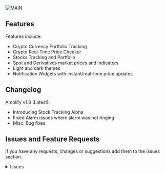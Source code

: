 ![MAIN](https://i.imgur.com/GORKzhA.png)

## Features

Features include:
* Crypto Currency Portfolio Tracking
* Crypto Real-Time Price Checker
* Stocks Tracking and Portfolio
* Spot and Derivatives market prices and indicators
* Light and dark themes
* Notification Widgets with instant/real-time price updates

## Changelog

Amplify v1.8 (Latest):
* Introducing Stock Tracking Alpha
* Fixed Alarm issues where alarm was not ringing
* Misc. Bug fixes

## Issues and Feature Requests

If you have any requests, changes or suggestions add them to the issues section. 

<details><summary>Issues</summary>

## FAQ

[See our website.](https://tekhnical.com/amplify/)
You can also reach out to us on [Twitter](https://twitter.com/tekkaadan).

## Disclaimer

The developer of this application does not have any affiliation with the content providers available.
